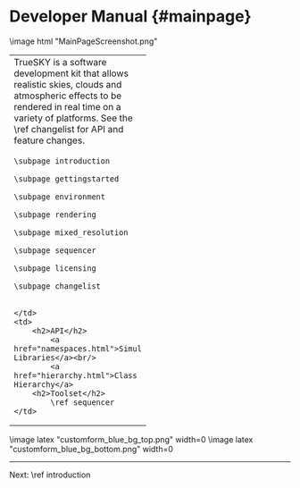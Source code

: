 Developer Manual	{#mainpage}
================

\image html "MainPageScreenshot.png"

<table class="nice" width="100%">
<tr valign="top">
<td style="width:auto" colspan="2">
TrueSKY is a software development kit that allows realistic skies, clouds and atmospheric effects to be rendered in real time on a variety of platforms.
See the \ref changelist for API and feature changes.


</td>
</tr>
<tr valign="top" rowspan="2">
	<td style="width:200px">

	\subpage introduction

	\subpage gettingstarted

	\subpage environment

	\subpage rendering

	\subpage mixed_resolution

	\subpage sequencer

	\subpage licensing
	
	\subpage changelist
	
	
	</td>
	<td>
		<h2>API</h2>
			<a href="namespaces.html">Simul Libraries</a><br/>
			<a href="hierarchy.html">Class Hierarchy</a>
		<h2>Toolset</h2>
			\ref sequencer
	</td>
</tr>
</table>

\image latex "customform_blue_bg_top.png" width=0
\image latex "customform_blue_bg_bottom.png" width=0

<hr size="1">
Next: \ref introduction

